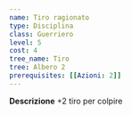 ```yaml
---
name: Tiro ragionato
type: Disciplina
class: Guerriero
level: 5
cost: 4
tree_name: Tiro
tree: Albero 2
prerequisites: [[Azioni: 2]]
---
```


**Descrizione**
+2 tiro per colpire